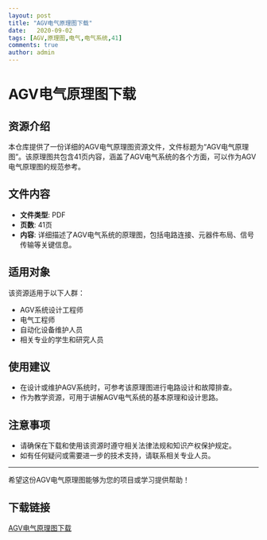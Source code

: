 ```yaml
---
layout: post
title: "AGV电气原理图下载"
date:   2020-09-02
tags: [AGV,原理图,电气,电气系统,41]
comments: true
author: admin
---
```

# AGV电气原理图下载

## 资源介绍

本仓库提供了一份详细的AGV电气原理图资源文件，文件标题为“AGV电气原理图”。该原理图共包含41页内容，涵盖了AGV电气系统的各个方面，可以作为AGV电气原理图的规范参考。

## 文件内容

- **文件类型**: PDF
- **页数**: 41页
- **内容**: 详细描述了AGV电气系统的原理图，包括电路连接、元器件布局、信号传输等关键信息。

## 适用对象

该资源适用于以下人群：

- AGV系统设计工程师
- 电气工程师
- 自动化设备维护人员
- 相关专业的学生和研究人员

## 使用建议

- 在设计或维护AGV系统时，可参考该原理图进行电路设计和故障排查。
- 作为教学资源，可用于讲解AGV电气系统的基本原理和设计思路。

## 注意事项

- 请确保在下载和使用该资源时遵守相关法律法规和知识产权保护规定。
- 如有任何疑问或需要进一步的技术支持，请联系相关专业人员。

---

希望这份AGV电气原理图能够为您的项目或学习提供帮助！

## 下载链接

[AGV电气原理图下载](https://pan.quark.cn/s/6bf87d0e4d97)